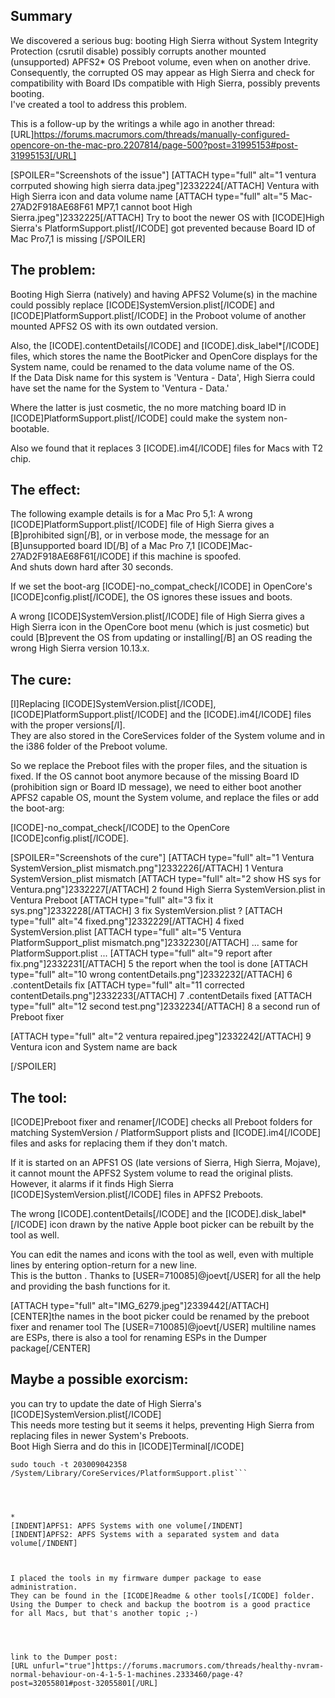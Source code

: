 ## Summary

We discovered a serious bug: booting High Sierra without System Integrity Protection (csrutil disable) possibly corrupts another mounted (unsupported) APFS2* OS Preboot volume, even when on another drive.  
Consequently, the corrupted OS may appear as High Sierra and check for compatibility with Board IDs compatible with High Sierra, possibly prevents booting.  
I've created a tool to address this problem.

This is a follow-up by the writings a while ago in another thread:  
[URL]https://forums.macrumors.com/threads/manually-configured-opencore-on-the-mac-pro.2207814/page-500?post=31995153#post-31995153[/URL]

[SPOILER="Screenshots of the issue"]
[ATTACH type="full" alt="1 ventura corrputed showing high sierra data.jpeg"]2332224[/ATTACH]
Ventura with High Sierra icon and data volume name
[ATTACH type="full" alt="5 Mac-27AD2F918AE68F61 MP7,1 cannot boot High Sierra.jpeg"]2332225[/ATTACH]
Try to boot the newer OS with [ICODE]High Sierra's PlatformSupport.plist[/ICODE] got prevented because Board ID of Mac Pro7,1 is missing
[/SPOILER]

## The problem:

Booting High Sierra (natively) and having APFS2 Volume(s) in the machine could possibly replace [ICODE]SystemVersion.plist[/ICODE] and [ICODE]PlatformSupport.plist[/ICODE] in the Proboot volume of another mounted APFS2 OS with its own outdated version.  

Also, the [ICODE].contentDetails[/ICODE] and [ICODE].disk_label*[/ICODE] files, which stores the name the BootPicker and OpenCore displays for the System name, could be renamed to the data volume name of the OS.  
If the Data Disk name for this system is 'Ventura - Data', High Sierra could have set the name for the System to 'Ventura - Data.'  

Where the latter is just cosmetic, the no more matching board ID in [ICODE]PlatformSupport.plist[/ICODE] could make the system non-bootable.  

Also we found that it replaces 3 [ICODE].im4[/ICODE] files for Macs with T2 chip.  


## The effect:

The following example details is for a Mac Pro 5,1: A wrong [ICODE]PlatformSupport.plist[/ICODE] file of High Sierra gives a [B]prohibited sign[/B], or in verbose mode, the message for an [B]unsupported board ID[/B] of a Mac Pro 7,1 [ICODE]Mac-27AD2F918AE68F61[/ICODE] if this machine is spoofed.  
And shuts down hard after 30 seconds.

If we set the boot-arg [ICODE]-no_compat_check[/ICODE] in OpenCore's [ICODE]config.plist[/ICODE], the OS ignores these issues and boots.  

A wrong [ICODE]SystemVersion.plist[/ICODE] file of High Sierra gives a High Sierra icon in the OpenCore boot menu (which is just cosmetic) but could [B]prevent the OS from updating or installing[/B] an OS reading the wrong High Sierra version 10.13.x.  


## The cure:

[I]Replacing [ICODE]SystemVersion.plist[/ICODE], [ICODE]PlatformSupport.plist[/ICODE] and the [ICODE].im4[/ICODE] files with the proper versions[/I].  
They are also stored in the CoreServices folder of the System volume and in the i386 folder of the Preboot volume.

So we replace the Preboot files with the proper files, and the situation is fixed. 
If the OS cannot boot anymore because of the missing Board ID (prohibition sign or Board ID message), we need to either boot another APFS2 capable OS, mount the System volume, and replace the files or add the boot-arg:  

[ICODE]-no_compat_check[/ICODE] to the OpenCore [ICODE]config.plist[/ICODE].

[SPOILER="Screenshots of the cure"]
[ATTACH type="full" alt="1 Ventura SystemVersion_plist mismatch.png"]2332226[/ATTACH]
1 Ventura SystemVersion_plist mismatch
[ATTACH type="full" alt="2 show HS sys for Ventura.png"]2332227[/ATTACH]
2 found High Sierra SystemVersion.plist in Ventura Preboot
[ATTACH type="full" alt="3 fix it sys.png"]2332228[/ATTACH]
3 fix SystemVersion.plist ?
[ATTACH type="full" alt="4 fixed.png"]2332229[/ATTACH]
4 fixed SystemVersion.plist
[ATTACH type="full" alt="5 Ventura PlatformSupport_plist mismatch.png"]2332230[/ATTACH]
... same for PlatformSupport.plist ...
[ATTACH type="full" alt="9 report after fix.png"]2332231[/ATTACH]
5 the report when the tool is done
[ATTACH type="full" alt="10 wrong contentDetails.png"]2332232[/ATTACH]
6 .contentDetails fix
[ATTACH type="full" alt="11 corrected contentDetails.png"]2332233[/ATTACH]
7 .contentDetails fixed
[ATTACH type="full" alt="12 second test.png"]2332234[/ATTACH]
8 a second run of Preboot fixer

[ATTACH type="full" alt="2 ventura repaired.jpeg"]2332242[/ATTACH]
9 Ventura icon and System name are back

[/SPOILER]

## The tool:


[ICODE]Preboot fixer and renamer[/ICODE] checks all Preboot folders for matching SystemVersion / PlatformSupport plists and [ICODE].im4[/ICODE] files and asks for replacing them if they don't match.  

If it is started on an APFS1 OS (late versions of Sierra, High Sierra, Mojave), it cannot mount the APFS2 System volume to read the original plists.  
However, it alarms if it finds High Sierra [ICODE]SystemVersion.plist[/ICODE] files in APFS2 Preboots.  

The wrong [ICODE].contentDetails[/ICODE] and the [ICODE].disk_label*[/ICODE] icon drawn by the native Apple boot picker can be rebuilt by the tool as well.  

You can edit the names and icons with the tool as well, even with multiple lines by entering option-return for a new line.  
This is the button <proceed with label editor>. Thanks to [USER=710085]@joevt[/USER] for all the help and providing the bash functions for it.  

[ATTACH type="full" alt="IMG_6279.jpeg"]2339442[/ATTACH]
[CENTER]the names in the boot picker could be renamed by the preboot fixer and renamer tool
The [USER=710085]@joevt[/USER] multiline names are ESPs, there is also a tool for renaming ESPs in the Dumper package[/CENTER]



## Maybe a possible exorcism:

you can try to update the date of High Sierra's  [ICODE]SystemVersion.plist[/ICODE]  
This needs more testing but it seems it helps, preventing High Sierra from replacing files in newer System's Preboots.  
Boot High Sierra and do this in [ICODE]Terminal[/ICODE]  

```sudo touch -t 203009110327 /System/Library/CoreServices/SystemVersion.plist
sudo touch -t 203009042358 /System/Library/CoreServices/PlatformSupport.plist```




*
[INDENT]APFS1: APFS Systems with one volume[/INDENT]
[INDENT]APFS2: APFS Systems with a separated system and data volume[/INDENT]



I placed the tools in my firmware dumper package to ease administration.
They can be found in the [ICODE]Readme & other tools[/ICODE] folder.  
Using the Dumper to check and backup the bootrom is a good practice for all Macs, but that's another topic ;-)  




link to the Dumper post:
[URL unfurl="true"]https://forums.macrumors.com/threads/healthy-nvram-normal-behaviour-on-4-1-5-1-machines.2333460/page-4?post=32055801#post-32055801[/URL]
